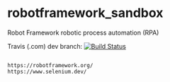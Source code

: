 # robotframework_sandbox
Robot Framework  robotic process automation (RPA)

Travis (.com) dev branch:
[![Build Status](https://travis-ci.com/githubfoam/robotframework_sandbox.svg?branch=master)](https://travis-ci.com/githubfoam/robotframework_sandbox)  

~~~~

https://robotframework.org/
https://www.selenium.dev/
~~~~
